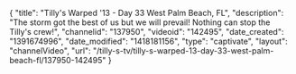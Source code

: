 {
    "title": "Tilly's Warped '13 - Day 33 West Palm Beach, FL",
    "description": "The storm got the best of us but we will prevail! Nothing can stop the Tilly's crew!",
    "channelid": "137950",
    "videoid": "142495",
    "date_created": "1391674996",
    "date_modified": "1418181156",
    "type": "captivate",
    "layout": "channelVideo",
    "url": "\/tilly-s-tv\/tilly-s-warped-13-day-33-west-palm-beach-fl\/137950-142495"
}